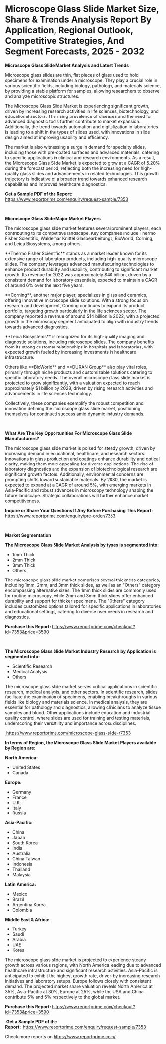 <p><h1>Microscope Glass Slide Market Size, Share & Trends Analysis Report By Application, Regional Outlook, Competitive Strategies, And Segment Forecasts, 2025 - 2032</h1></p><p><strong>Microscope Glass Slide Market Analysis and Latest Trends</strong></p>
<p><p>Microscope glass slides are thin, flat pieces of glass used to hold specimens for examination under a microscope. They play a crucial role in various scientific fields, including biology, pathology, and materials science, by providing a stable platform for samples, allowing researchers to observe and analyze microscopic structures. </p><p>The Microscope Glass Slide Market is experiencing significant growth, driven by increasing research activities in life sciences, biotechnology, and educational sectors. The rising prevalence of diseases and the need for advanced diagnostic tools further contribute to market expansion. Additionally, the trend towards automation and digitalization in laboratories is leading to a shift in the types of slides used, with innovations in slide design aimed at improving usability and efficiency.</p><p>The market is also witnessing a surge in demand for specialty slides, including those with pre-coated surfaces and advanced materials, catering to specific applications in clinical and research environments. As a result, the Microscope Glass Slide Market is expected to grow at a CAGR of 5.20% during the forecast period, reflecting both the increasing need for high-quality glass slides and advancements in related technologies. This growth trajectory is indicative of a broader trend towards enhanced research capabilities and improved healthcare diagnostics.</p></p>
<p><strong>Get a Sample PDF of the Report:&nbsp;</strong> <a href="https://www.reportprime.com/enquiry/request-sample/7353?utm_campaign=2476&utm_medium=2&utm_source=Github&utm_content=ia&utm_term=19032025&utm_id=microscope-glass-slide">https://www.reportprime.com/enquiry/request-sample/7353</a></p>
<p>&nbsp;</p>
<p><strong>Microscope Glass Slide Major Market Players</strong></p>
<p><p>The microscope glass slide market features several prominent players, each contributing to its competitive landscape. Key companies include Thermo Fisher Scientific, Waldemar Knittel Glasbearbeitungs, BioWorld, Corning, and Leica Biosystems, among others. </p><p>**Thermo Fisher Scientific** stands as a market leader known for its extensive range of laboratory products, including high-quality microscope slides. The company leverages advanced manufacturing technologies to enhance product durability and usability, contributing to significant market growth. Its revenue for 2022 was approximately $40 billion, driven by a consistent demand for laboratory essentials, expected to maintain a CAGR of around 6% over the next five years.</p><p>**Corning**, another major player, specializes in glass and ceramics, offering innovative microscope slide solutions. With a strong focus on research and development, Corning continues to expand its product portfolio, targeting growth particularly in the life sciences sector. The company reported a revenue of around $14 billion in 2022, with a projected growth in the microscopy segment anticipated to align with industry trends towards advanced diagnostics.</p><p>**Leica Biosystems** is recognized for its high-quality imaging and diagnostic solutions, including microscope slides. The company benefits from its strong customer relationships in hospitals and laboratories, with expected growth fueled by increasing investments in healthcare infrastructure. </p><p>Others like **BioWorld** and **DURAN Group** also play vital roles, primarily through niche products and customizable solutions catering to specific laboratory needs. The overall microscope glass slide market is projected to grow significantly, with a valuation expected to reach approximately $1 billion by 2028, driven by rising research activities and advancements in life sciences technology. </p><p>Collectively, these companies exemplify the robust competition and innovation defining the microscope glass slide market, positioning themselves for continued success amid dynamic industry demands.</p></p>
<p>&nbsp;</p>
<p><strong>What Are The Key Opportunities For Microscope Glass Slide Manufacturers?</strong></p>
<p><p>The microscope glass slide market is poised for steady growth, driven by increasing demand in educational, healthcare, and research sectors. Innovations in glass production and coatings enhance durability and optical clarity, making them more appealing for diverse applications. The rise of laboratory diagnostics and the expansion of biotechnological research are significant growth factors. Additionally, environmental concerns are prompting shifts toward sustainable materials. By 2030, the market is expected to expand at a CAGR of around 5%, with emerging markets in Asia-Pacific and robust advances in microscopy technology shaping the future landscape. Strategic collaborations will further enhance market competitiveness.</p></p>
<p><strong>Inquire or Share Your Questions If Any Before Purchasing This Report:</strong> <a href="https://www.reportprime.com/enquiry/pre-order/7353?utm_campaign=2476&utm_medium=2&utm_source=Github&utm_content=ia&utm_term=19032025&utm_id=microscope-glass-slide">https://www.reportprime.com/enquiry/pre-order/7353</a></p>
<p>&nbsp;</p>
<p><strong>Market Segmentation</strong></p>
<p><strong>The Microscope Glass Slide Market Analysis by types is segmented into:</strong></p>
<p><ul><li>1mm Thick</li><li>2mm Thick</li><li>3mm Thick</li><li>Others</li></ul></p>
<p><p>The microscope glass slide market comprises several thickness categories, including 1mm, 2mm, and 3mm thick slides, as well as an "Others" category encompassing alternative sizes. The 1mm thick slides are commonly used for routine microscopy, while 2mm and 3mm thick slides offer enhanced durability and support for thicker specimens. The "Others" category includes customized options tailored for specific applications in laboratories and educational settings, catering to diverse user needs in research and diagnostics.</p></p>
<p><strong>Purchase this Report:&nbsp;</strong><a href="https://www.reportprime.com/checkout?id=7353&price=3590&utm_campaign=2476&utm_medium=2&utm_source=Github&utm_content=ia&utm_term=19032025&utm_id=microscope-glass-slide">https://www.reportprime.com/checkout?id=7353&price=3590</a></p>
<p>&nbsp;</p>
<p><strong>The Microscope Glass Slide Market Industry Research by Application is segmented into:</strong></p>
<p><ul><li>Scientific Research</li><li>Medical Analysis</li><li>Others</li></ul></p>
<p><p>The microscope glass slide market serves critical applications in scientific research, medical analysis, and other sectors. In scientific research, slides facilitate the examination of specimens, enabling breakthroughs in various fields like biology and materials science. In medical analysis, they are essential for pathology and diagnostics, allowing clinicians to analyze tissue samples and blood. Other applications include education and industrial quality control, where slides are used for training and testing materials, underscoring their versatility and importance across disciplines.</p></p>
<p><a href="https://www.reportprime.com/microscope-glass-slide-r7353?utm_campaign=2476&utm_medium=2&utm_source=Github&utm_content=ia&utm_term=19032025&utm_id=microscope-glass-slide">&nbsp;https://www.reportprime.com/microscope-glass-slide-r7353</a></p>
<p><strong>In terms of Region, the Microscope Glass Slide Market Players available by Region are:</strong></p>
<p>
    <p> <strong> North America: </strong>
        <ul>
            <li>United States</li>
            <li>Canada</li>
        </ul>
        </p> 
    <p> <strong> Europe: </strong>
        <ul>
            <li>Germany</li>
            <li>France</li>
            <li>U.K.</li>
            <li>Italy</li>
            <li>Russia</li>
        </ul>
        </p> 
    <p> <strong> Asia-Pacific: </strong>
        <ul>
            <li>China</li>
            <li>Japan</li>
            <li>South Korea</li>
            <li>India</li>
            <li>Australia</li>
            <li>China Taiwan</li>
            <li>Indonesia</li>
            <li>Thailand</li>
            <li>Malaysia</li>
        </ul>
        </p> 
    <p> <strong> Latin America: </strong>
        <ul>
            <li>Mexico</li>
            <li>Brazil</li>
            <li>Argentina Korea</li>
            <li>Colombia</li>
        </ul>
        </p> 
    <p> <strong> Middle East & Africa: </strong>
        <ul>
            <li>Turkey</li>
            <li>Saudi</li>
            <li>Arabia</li>
            <li>UAE</li>
            <li>Korea</li>
        </ul>
    </p>
    </p>
<p><p>The microscope glass slide market is projected to experience steady growth across various regions, with North America leading due to advanced healthcare infrastructure and significant research activities. Asia-Pacific is anticipated to exhibit the highest growth rate, driven by increasing research initiatives and laboratory setups. Europe follows closely with consistent demand. The projected market share valuation reveals North America at 35%, Asia-Pacific at 30%, Europe at 25%, while the USA and China contribute 5% and 5% respectively to the global market.</p></p>
<p><strong>Purchase this Report: </strong><a href="https://www.reportprime.com/checkout?id=7353&price=3590&utm_campaign=2476&utm_medium=2&utm_source=Github&utm_content=ia&utm_term=19032025&utm_id=microscope-glass-slide">https://www.reportprime.com/checkout?id=7353&price=3590</a></p>
<p>&nbsp;<strong>Get a Sample PDF of the Report:&nbsp;&nbsp;</strong><a href="https://www.reportprime.com/enquiry/request-sample/7353?utm_campaign=2476&utm_medium=2&utm_source=Github&utm_content=ia&utm_term=19032025&utm_id=microscope-glass-slide">https://www.reportprime.com/enquiry/request-sample/7353</a></p>
<p><strong></strong></p>
<p>Check more reports on <a href="https://www.reportprime.com/?utm_campaign=2476&utm_medium=2&utm_source=Github&utm_content=ia&utm_term=19032025&utm_id=microscope-glass-slide">https://www.reportprime.com/</a></p>